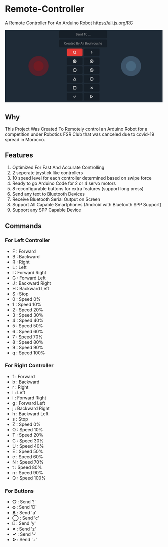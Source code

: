 # Remote-Controller
A Remote Controller For An Arduino Robot https://ali.js.org/RC

![Screenshot](./Screenshot.jpg)

## Why
This Project Was Created To Remotely control an Arduino Robot for a competition under Robotics FSR Club that was canceled due to covid-19 spread in Morocco.

## Features 
1. Optimized For Fast And Accurate Controlling
2. 2 seperate joystick like controllers
3. 10 speed level for each controller determined based on swipe force
4. Ready to go Arduino Code for 2 or 4 servo motors
5. 8 reconfigurable buttons for extra features (support long press)
6. Send any text to Bluetooth Devices
7. Receive Bluetooth Serial Output on Screen
8. Support All Capable Smartphones (Android with Bluetooth SPP Support)
9. Support any SPP Capable Device

## Commands
### For Left Controller
- F : Forward
- B : Backward
- R : Right
- L : Left
- I : Forward Right
- G : Forward Left
- J : Backward Right
- H : Backward Left
- S : Stop
- 0 : Speed 0%
- 1 : Speed 10%
- 2 : Speed 20%
- 3 : Speed 30%
- 4 : Speed 40%
- 5 : Speed 50%
- 6 : Speed 60%
- 7 : Speed 70%
- 8 : Speed 80%
- 9 : Speed 90%
- q : Speed 100%
### For Right Controller 
- f : Forward
- b : Backward
- r : Right
- l : Left
- i : Forward Right
- g : Forward Left
- j : Backward Right
- h : Backward Left
- s : Stop
- Z : Speed 0%
- O : Speed 10%
- T : Speed 20%
- C : Speed 30%
- U : Speed 40%
- E : Speed 50%
- e : Speed 60%
- N : Speed 70%
- t : Speed 80%
- n : Speed 90%
- Q : Speed 100%
### For Buttons
- **⎔** : Send '!'
- **⦸** : Send 'D'
- **Δ** : Send 'a'
- **◯** : Send 'c'
- **⎕** : Send 'y'
- **×** : Send 'z'
- **✓** : Send '-'
- **ᐅ** : Send '+'
